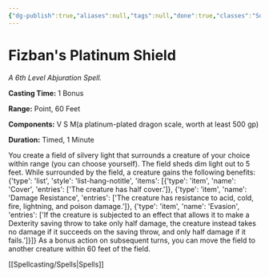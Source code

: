 ```yaml
---
{"dg-publish":true,"aliases":null,"tags":null,"done":true,"classes":"Sorcerer, Wizard,","spellLevel":6,"school":"Abjuration","source":"FTD","permalink":"/spells/fizban-s-platinum-shield/","dgHomeLink":false,"dgPassFrontmatter":true}
---
```


# Fizban's Platinum Shield
*A 6th Level Abjuration Spell.*

**Casting Time:** 1 Bonus

**Range:** Point, 60 Feet

**Components:** V S M(a platinum-plated dragon scale, worth at least 500 gp)

**Duration:** Timed, 1 Minute

You create a field of silvery light that surrounds a creature of your choice within range (you can choose yourself). The field sheds dim light out to 5 feet. While surrounded by the field, a creature gains the following benefits:
{'type': 'list', 'style': 'list-hang-notitle', 'items': [{'type': 'item', 'name': 'Cover', 'entries': ['The creature has half cover.']}, {'type': 'item', 'name': 'Damage Resistance', 'entries': ['The creature has resistance to acid, cold, fire, lightning, and poison damage.']}, {'type': 'item', 'name': 'Evasion', 'entries': ['If the creature is subjected to an effect that allows it to make a Dexterity saving throw to take only half damage, the creature instead takes no damage if it succeeds on the saving throw, and only half damage if it fails.']}]}
As a bonus action on subsequent turns, you can move the field to another creature within 60 feet of the field.

[[Spellcasting/Spells|Spells]]